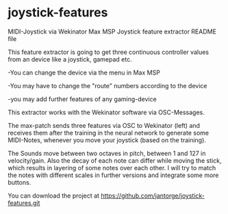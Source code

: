 # joystick-features
MIDI-Joystick via Wekinator 
Max MSP Joystick feature extractor README file

This feature extractor is going to get three continuous controller values from an device like a joystick, gamepad etc.

-You can change the device via the menu in Max MSP

-You may have to change the "route" numbers according to the device

-you may add further features of any gaming-device

This extractor works with the Wekinator software via OSC-Messages.

The max-patch sends three features via OSC to Wekinator (left) and receives them after the training in the neural network to generate some MIDI-Notes, whenever you move your joystick (based on the training). 

The Sounds move between two octaves in pitch, between 1 and 127 in velocity/gain. Also the decay of each note can differ while moving the stick, which results in layering of some notes over each other. I will try to match the notes with different scales in further versions and integrate some more buttons.

You can download the project at https://github.com/jantorge/joystick-features.git
